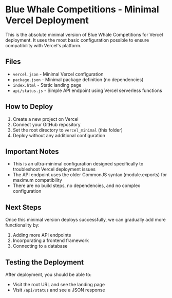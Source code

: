 # Blue Whale Competitions - Minimal Vercel Deployment

This is the absolute minimal version of Blue Whale Competitions for Vercel deployment. It uses the most basic configuration possible to ensure compatibility with Vercel's platform.

## Files

- `vercel.json` - Minimal Vercel configuration
- `package.json` - Minimal package definition (no dependencies)
- `index.html` - Static landing page
- `api/status.js` - Simple API endpoint using Vercel serverless functions

## How to Deploy

1. Create a new project on Vercel
2. Connect your GitHub repository
3. Set the root directory to `vercel_minimal` (this folder)
4. Deploy without any additional configuration

## Important Notes

- This is an ultra-minimal configuration designed specifically to troubleshoot Vercel deployment issues
- The API endpoint uses the older CommonJS syntax (module.exports) for maximum compatibility
- There are no build steps, no dependencies, and no complex configuration

## Next Steps

Once this minimal version deploys successfully, we can gradually add more functionality by:

1. Adding more API endpoints
2. Incorporating a frontend framework
3. Connecting to a database

## Testing the Deployment

After deployment, you should be able to:
- Visit the root URL and see the landing page
- Visit `/api/status` and see a JSON response